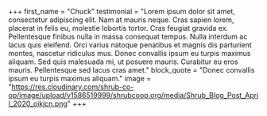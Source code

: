 +++
first_name = "Chuck"
testimonial = "Lorem ipsum dolor sit amet, consectetur adipiscing elit. Nam at mauris neque. Cras sapien lorem, placerat in felis eu, molestie lobortis tortor. Cras feugiat gravida ex. Pellentesque finibus nulla in massa consequat tempus. Nulla interdum ac lacus quis eleifend. Orci varius natoque penatibus et magnis dis parturient montes, nascetur ridiculus mus. Donec convallis ipsum eu turpis maximus aliquam. Sed quis malesuada mi, ut posuere mauris. Curabitur eu eros mauris. Pellentesque sed lacus cras amet."
block_quote = "Donec convallis ipsum eu turpis maximus aliquam."
image = "https://res.cloudinary.com/shrub-co-op/image/upload/v1586519999/shrubcoop.org/media/Shrub_Blog_Post_April_2020_oikjcn.png"
+++
